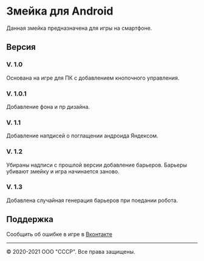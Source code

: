 # Змейка для Android
Данная змейка предназначена для игры на смартфоне.
## Версия
### V. 1.0
Основана на игре для ПК с добавлением кнопочного управления.
### V. 1.0.1 
Добавление фона и пр дизайна.
### V. 1.1 
Добавление напдисей о поглащении андроида Яндексом. 
### V. 1.2
Убираны надписи с прошлой версии добавление барьеров. Барьеры убивают змейку и игра начинается заново.
### V. 1.3 
Добавлена случайная генерация барьеров при поедании робота.

## Поддержка 
Сообщить об ошибке в игре в [Вконтакте](https://vk.me/club198438193)

<hr>

© 2020-2021 ООО "СССР". Все права защищены.
